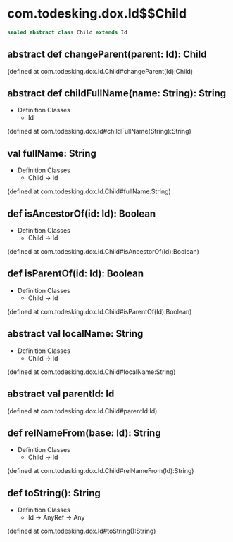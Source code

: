 # com.todesking.dox.Id$$Child


```scala
sealed abstract class Child extends Id
```


 abstract def changeParent(parent: Id): Child
----------------------------------------------

(defined at com.todesking.dox.Id.Child#changeParent(Id):Child)


 abstract def childFullName(name: String): String
--------------------------------------------------

* Definition Classes
  * Id

(defined at com.todesking.dox.Id#childFullName(String):String)


 val fullName: String
----------------------

* Definition Classes
  * Child → Id

(defined at com.todesking.dox.Id.Child#fullName:String)


 def isAncestorOf(id: Id): Boolean
-----------------------------------

* Definition Classes
  * Child → Id

(defined at com.todesking.dox.Id.Child#isAncestorOf(Id):Boolean)


 def isParentOf(id: Id): Boolean
---------------------------------

* Definition Classes
  * Child → Id

(defined at com.todesking.dox.Id.Child#isParentOf(Id):Boolean)


 abstract val localName: String
--------------------------------

* Definition Classes
  * Child → Id

(defined at com.todesking.dox.Id.Child#localName:String)


 abstract val parentId: Id
---------------------------

(defined at com.todesking.dox.Id.Child#parentId:Id)


 def relNameFrom(base: Id): String
-----------------------------------

* Definition Classes
  * Child → Id

(defined at com.todesking.dox.Id.Child#relNameFrom(Id):String)


 def toString(): String
------------------------

* Definition Classes
  * Id → AnyRef → Any

(defined at com.todesking.dox.Id#toString():String)

